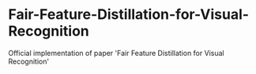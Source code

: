 # Fair-Feature-Distillation-for-Visual-Recognition
Official implementation of paper 'Fair Feature Distillation for Visual Recognition'
